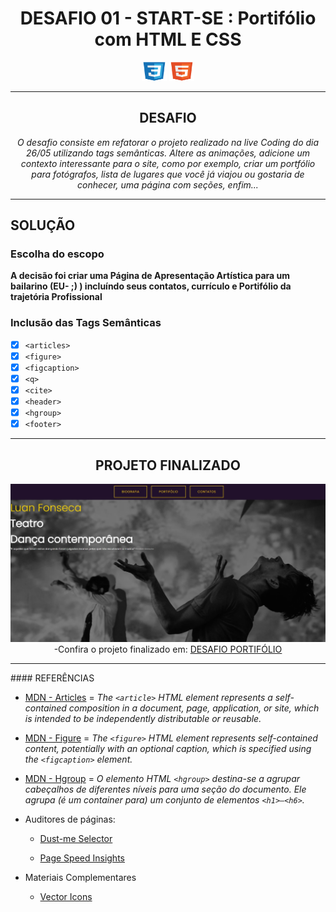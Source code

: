 <center>

# DESAFIO 01 - START-SE : Portifólio com HTML E CSS

<img alt="Luan-CSS" height="30" width="40" src="https://raw.githubusercontent.com/devicons/devicon/master/icons/css3/css3-original.svg">

<img alt="Luan-CSS" height="30" width="40" src="https://raw.githubusercontent.com/devicons/devicon/master/icons/html5/html5-original.svg">

---

## DESAFIO


*O desafio consiste em refatorar o projeto realizado na live Coding do dia 26/05 utilizando tags semânticas.
Altere as animações, adicione um contexto interessante para o site, como por exemplo, criar um portfólio para fotógrafos, lista de lugares que você já viajou ou gostaria de conhecer, uma página com seções, enfim...*

</center>

---

## SOLUÇÃO

### Escolha do escopo

**A decisão foi criar uma Página de Apresentação Artística para um bailarino (EU- ;) )  incluíndo seus contatos, currículo e Portifólio da trajetória Profissional**

### Inclusão das Tags Semânticas

- [x] ``<articles>``
- [x] ``<figure>`` 
- [x] `<figcaption>`
- [x] `<q>` 
- [x] ``<cite>``  
- [x] `<header>`
- [x] ``<hgroup>``
- [x] ``<footer>``

---
<center>

## PROJETO FINALIZADO

![Miniatura do Portifólio](./img/capa.jpg)
-Confira o projeto finalizado em:
[DESAFIO PORTIFÓLIO](https://luanftg.github.io/Portifolio-STARTSE/)

---

</center>
#### REFERÊNCIAS

- [MDN - Articles](https://developer.mozilla.org/en-US/docs/Web/HTML/Element/article)  = *The ``<article>`` HTML element represents a self-contained composition in a document, page, application, or site, which is intended to be independently distributable or reusable.*
- [MDN - Figure](https://developer.mozilla.org/en-US/docs/Web/HTML/Element/figure) = *The ``<figure>`` HTML element represents self-contained content, potentially with an optional caption, which is specified using the ``<figcaption>`` element.*
- [MDN - Hgroup](https://developer.mozilla.org/pt-BR/docs/Web/HTML/Element/hgroup) = *O elemento HTML ``<hgroup>`` destina-se a agrupar cabeçalhos de diferentes níveis para uma seção do documento. Ele agrupa (é um container para) um conjunto de elementos ``<h1>–<h6>``.*

- Auditores de páginas:

  - [Dust-me Selector](http://www.brothercake.com/dustmeselectors)

  - [Page Speed Insights](https://pagespeed.web.dev/)

- Materiais Complementares
  - [Vector Icons](https://icons8.com/icons/)